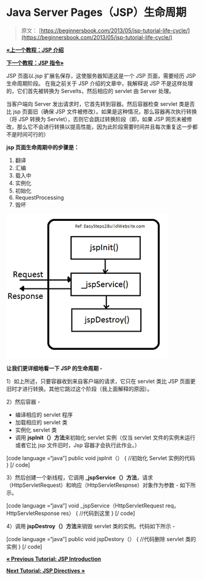 # Java Server Pages（JSP）生命周期

> 原文： [https://beginnersbook.com/2013/05/jsp-tutorial-life-cycle/](https://beginnersbook.com/2013/05/jsp-tutorial-life-cycle/)

[**«上一个教程：JSP 介绍**](https://beginnersbook.com/2013/05/jsp-tutorial-introduction/)

[**下一个教程：JSP 指令»**](https://beginnersbook.com/2013/05/jsp-tutorial-directives/)

JSP 页面以.jsp 扩展名保存，这使服务器知道这是一个 JSP 页面，需要经历 JSP 生命周期阶段。
在我之前关于 JSP 介绍的文章中，我解释说 JSP 不是这样处理的，它们首先被转换为 Servelts，然后相应的 servlet 由 Server 处理。

当客户端向 Server 发出请求时，它首先转到容器。然后容器检查 servlet 类是否比 jsp 页面旧（确保 JSP 文件被修改）。如果是这种情况，那么容器再次执行转换（将 JSP 转换为 Servlet），否则它会跳过转换阶段（即，如果 JSP 网页未被修改，那么它不会进行转换以提高性能，因为此阶段需要时间并且每次重复这一步都不是时间可行的）

**jsp 页面生命周期中的步骤是：**

1.  翻译
2.  汇编
3.  载入中
4.  实例化
5.  初始化
6.  RequestProcessing
7.  毁坏

![JSP-life-cycle](img/836c79b3dfd672a382ebd75720ea4e3b.jpg)

**让我们更详细地看一下 JSP 的生命周期 -**

1）如上所述，只要容器收到来自客户端的请求，它只在 servlet 类比 JSP 页面更旧时才进行转换。其他它跳过这个阶段（我上面解释的原因）。

2）然后容器 -

*   编译相应的 servlet 程序
*   加载相应的 servlet 类
*   实例化 servlet 类
*   调用 **jspInit（）方法**来初始化 servlet 实例（仅当 servlet 文件的实例未运行或者它比 jsp 文件旧时，Jsp 容器才会执行此作业。）

[code language =“java”]
public void jspInit（）
{
//初始化 Servlet 实例的代码
} [/ code]

3）然后创建一个新线程，它调用 **_jspService（）方法**，请求（HttpServletRequest）和响应（HttpServletRespnse）对象作为参数 - 如下所示。

[code language =“java”]
void _jspService（HttpServletRequest req，HttpServletResponse res）
{
//代码到这里
} [/ code]

4）调用 **jspDestroy（）方法**来销毁 servlet 类的实例。代码如下所示 -

[code language =“java”]
public void jspDestory（）
{
//代码删除 servlet 类的实例
} [/ code]

[**« Previous Tutorial: JSP Introduction**](https://beginnersbook.com/2013/05/jsp-tutorial-introduction/)

[**Next Tutorial: JSP Directives »**](https://beginnersbook.com/2013/05/jsp-tutorial-directives/)